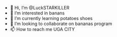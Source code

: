 - 👋 Hi, I’m @LuckSTARKILLER
- 👀 I’m interested in banans
- 🌱 I’m currently learning potatoes shoes
- 💞️ I’m looking to collaborate on bananas program
- 📫 How to reach me UGA CITY

<!---
LuckSTARKILLER/LuckSTARKILLER is a ✨ special ✨ repository because its `README.md` (this file) appears on your GitHub profile.
You can click the Preview link to take a look at your changes.
--->
